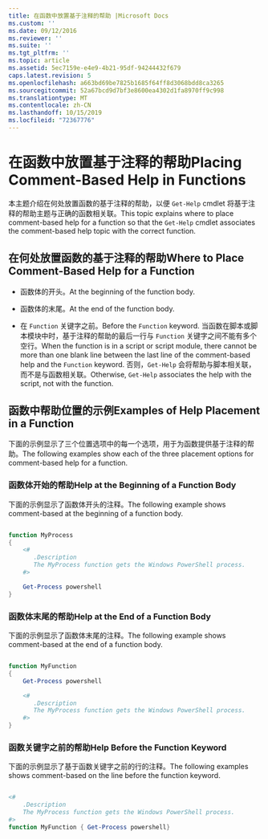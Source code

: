 ```yaml
---
title: 在函数中放置基于注释的帮助 |Microsoft Docs
ms.custom: ''
ms.date: 09/12/2016
ms.reviewer: ''
ms.suite: ''
ms.tgt_pltfrm: ''
ms.topic: article
ms.assetid: 5ec7159e-e4e9-4b21-95df-94244432f679
caps.latest.revision: 5
ms.openlocfilehash: a663bd69be7825b1685f64ff8d3068bdd8ca3265
ms.sourcegitcommit: 52a67bcd9d7bf3e8600ea4302d1fa8970ff9c998
ms.translationtype: MT
ms.contentlocale: zh-CN
ms.lasthandoff: 10/15/2019
ms.locfileid: "72367776"
---
```

# <a name="placing-comment-based-help-in-functions"></a><span data-ttu-id="5293b-102">在函数中放置基于注释的帮助</span><span class="sxs-lookup"><span data-stu-id="5293b-102">Placing Comment-Based Help in Functions</span></span>

<span data-ttu-id="5293b-103">本主题介绍在何处放置函数的基于注释的帮助，以便 `Get-Help` cmdlet 将基于注释的帮助主题与正确的函数相关联。</span><span class="sxs-lookup"><span data-stu-id="5293b-103">This topic explains where to place comment-based help for a function so that the `Get-Help` cmdlet associates the comment-based help topic with the correct function.</span></span>

## <a name="where-to-place-comment-based-help-for-a-function"></a><span data-ttu-id="5293b-104">在何处放置函数的基于注释的帮助</span><span class="sxs-lookup"><span data-stu-id="5293b-104">Where to Place Comment-Based Help for a Function</span></span>

- <span data-ttu-id="5293b-105">函数体的开头。</span><span class="sxs-lookup"><span data-stu-id="5293b-105">At the beginning of the function body.</span></span>

- <span data-ttu-id="5293b-106">函数体的末尾。</span><span class="sxs-lookup"><span data-stu-id="5293b-106">At the end of the function body.</span></span>

- <span data-ttu-id="5293b-107">在 `Function` 关键字之前。</span><span class="sxs-lookup"><span data-stu-id="5293b-107">Before the `Function` keyword.</span></span> <span data-ttu-id="5293b-108">当函数在脚本或脚本模块中时，基于注释的帮助的最后一行与 `Function` 关键字之间不能有多个空行。</span><span class="sxs-lookup"><span data-stu-id="5293b-108">When the function is in a script or script module, there cannot be more than one blank line between the last line of the comment-based help and the `Function` keyword.</span></span> <span data-ttu-id="5293b-109">否则，`Get-Help` 会将帮助与脚本相关联，而不是与函数相关联。</span><span class="sxs-lookup"><span data-stu-id="5293b-109">Otherwise, `Get-Help` associates the help with the script, not with the function.</span></span>

## <a name="examples-of-help-placement-in-a-function"></a><span data-ttu-id="5293b-110">函数中帮助位置的示例</span><span class="sxs-lookup"><span data-stu-id="5293b-110">Examples of Help Placement in a Function</span></span>

 <span data-ttu-id="5293b-111">下面的示例显示了三个位置选项中的每一个选项，用于为函数提供基于注释的帮助。</span><span class="sxs-lookup"><span data-stu-id="5293b-111">The following examples show each of the three placement options for comment-based help for a function.</span></span>

### <a name="help-at-the-beginning-of-a-function-body"></a><span data-ttu-id="5293b-112">函数体开始的帮助</span><span class="sxs-lookup"><span data-stu-id="5293b-112">Help at the Beginning of a Function Body</span></span>

 <span data-ttu-id="5293b-113">下面的示例显示了函数体开头的注释。</span><span class="sxs-lookup"><span data-stu-id="5293b-113">The following example shows comment-based at the beginning of a function body.</span></span>

```powershell

function MyProcess
{
    <#
       .Description
       The MyProcess function gets the Windows PowerShell process.
    #>

    Get-Process powershell
}

```

### <a name="help-at-the-end-of-a-function-body"></a><span data-ttu-id="5293b-114">函数体末尾的帮助</span><span class="sxs-lookup"><span data-stu-id="5293b-114">Help at the End of a Function Body</span></span>

 <span data-ttu-id="5293b-115">下面的示例显示了函数体末尾的注释。</span><span class="sxs-lookup"><span data-stu-id="5293b-115">The following example shows comment-based at the end of a function body.</span></span>

```powershell

function MyFunction
{
    Get-Process powershell

    <#
       .Description
       The MyProcess function gets the Windows PowerShell process.
    #>
}

```

### <a name="help-before-the-function-keyword"></a><span data-ttu-id="5293b-116">函数关键字之前的帮助</span><span class="sxs-lookup"><span data-stu-id="5293b-116">Help Before the Function Keyword</span></span>

 <span data-ttu-id="5293b-117">下面的示例显示了基于函数关键字之前的行的注释。</span><span class="sxs-lookup"><span data-stu-id="5293b-117">The following examples shows comment-based on the line before the function keyword.</span></span>

```powershell

<#
    .Description
    The MyProcess function gets the Windows PowerShell process.
#>
function MyFunction { Get-Process powershell}

```